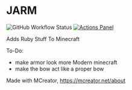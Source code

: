 # JARM
![GitHub Workflow Status](https://img.shields.io/github/workflow/status/Suyashtnt/JARM/Java%20CI%20with%20Gradle?style=for-the-badge)
[![Actions Panel](https://img.shields.io/badge/actionspanel-enabled-brightgreen?style=for-the-badge)](https://www.actionspanel.app/app/Suyashtnt/JARM)

Adds Ruby Stuff To Minecraft

To-Do:
- make armor look more Modern minecraft
- make the bow act like a proper bow

Made with MCreator, https://mcreator.net/about
